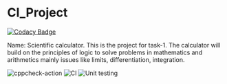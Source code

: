 # CI_Project

[![Codacy Badge](https://api.codacy.com/project/badge/Grade/d089cef8169343649ba19a626f89b064)](https://app.codacy.com/manual/99002583/CI_Project?utm_source=github.com&utm_medium=referral&utm_content=99002583/CI_Project&utm_campaign=Badge_Grade_Dashboard)

Name: Scientific calculator.     This is the project for task-1.
The calculator will build on the principles of logic to solve problems in mathematics and arithmetics mainly issues like limits, differentiation, integration.

![cppcheck-action](https://github.com/99002583/CI_Project/workflows/cppcheck-action/badge.svg)
![CI](https://github.com/99002583/CI_Project/workflows/CI/badge.svg)
![Unit testing](https://github.com/99002583/CI_Project/workflows/Unit%20testing/badge.svg)
